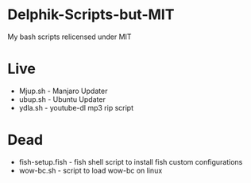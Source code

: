 # Delphik-Scripts-but-MIT
My bash scripts relicensed under MIT

# Live
* Mjup.sh - Manjaro Updater
* ubup.sh - Ubuntu Updater
* ydla.sh - youtube-dl mp3 rip script

# Dead
* fish-setup.fish - fish shell script to install fish custom configurations
* wow-bc.sh - script to load wow-bc on linux
